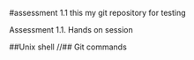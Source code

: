 #assessment 1.1
this my git repository for testing

Assessment 1.1. Hands on session 

##Unix shell //## Git commands

